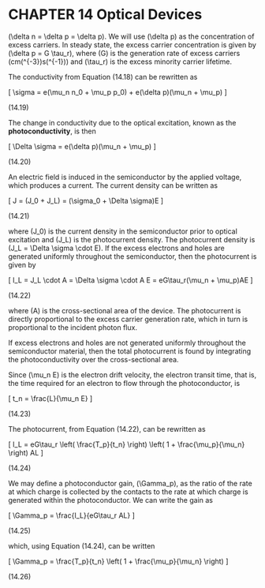 # CHAPTER 14 Optical Devices

\(\delta n = \delta p = \delta p\). We will use \(\delta p\) as the concentration of excess carriers. In steady state, the excess carrier concentration is given by \(\delta p = G \tau_r\), where \(G\) is the generation rate of excess carriers (cm\(^{-3}\)s\(^{-1}\)) and \(\tau_r\) is the excess minority carrier lifetime.

The conductivity from Equation (14.18) can be rewritten as

\[
\sigma = e(\mu_n n_0 + \mu_p p_0) + e(\delta p)(\mu_n + \mu_p)
\]

(14.19)

The change in conductivity due to the optical excitation, known as the **photoconductivity**, is then

\[
\Delta \sigma = e(\delta p)(\mu_n + \mu_p)
\]

(14.20)

An electric field is induced in the semiconductor by the applied voltage, which produces a current. The current density can be written as

\[
J = (J_0 + J_L) = (\sigma_0 + \Delta \sigma)E
\]

(14.21)

where \(J_0\) is the current density in the semiconductor prior to optical excitation and \(J_L\) is the photocurrent density. The photocurrent density is \(J_L = \Delta \sigma \cdot E\). If the excess electrons and holes are generated uniformly throughout the semiconductor, then the photocurrent is given by

\[
I_L = J_L \cdot A = \Delta \sigma \cdot A E = eG\tau_r(\mu_n + \mu_p)AE
\]

(14.22)

where \(A\) is the cross-sectional area of the device. The photocurrent is directly proportional to the excess carrier generation rate, which in turn is proportional to the incident photon flux.

If excess electrons and holes are not generated uniformly throughout the semiconductor material, then the total photocurrent is found by integrating the photoconductivity over the cross-sectional area.

Since \(\mu_n E\) is the electron drift velocity, the electron transit time, that is, the time required for an electron to flow through the photoconductor, is

\[
t_n = \frac{L}{\mu_n E}
\]

(14.23)

The photocurrent, from Equation (14.22), can be rewritten as

\[
I_L = eG\tau_r \left( \frac{T_p}{t_n} \right) \left( 1 + \frac{\mu_p}{\mu_n} \right) AL
\]

(14.24)

We may define a photoconductor gain, \(\Gamma_p\), as the ratio of the rate at which charge is collected by the contacts to the rate at which charge is generated within the photoconductor. We can write the gain as

\[
\Gamma_p = \frac{I_L}{eG\tau_r AL}
\]

(14.25)

which, using Equation (14.24), can be written

\[
\Gamma_p = \frac{T_p}{t_n} \left( 1 + \frac{\mu_p}{\mu_n} \right)
\]

(14.26)